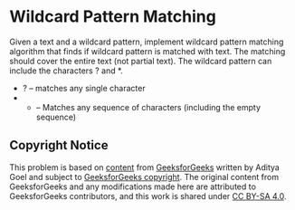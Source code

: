 # Wildcard Pattern Matching

Given a text and a wildcard pattern,
implement wildcard pattern matching algorithm that finds if wildcard pattern is matched with text.
The matching should cover the entire text (not partial text).
The wildcard pattern can include the characters ? and *.

- ? – matches any single character
- * – Matches any sequence of characters (including the empty sequence)

## Copyright Notice

This problem is based on [content](https://www.geeksforgeeks.org/wildcard-pattern-matching/)
from [GeeksforGeeks](https://www.geeksforgeeks.org)
written by Aditya Goel
and subject to [GeeksforGeeks copyright](https://www.geeksforgeeks.org/legal/copyright-information/).
The original content from GeeksforGeeks and any modifications made here are attributed to GeeksforGeeks contributors,
and this work is shared under [CC BY-SA 4.0](../LICENSE).
